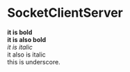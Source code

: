 # SocketClientServer

   __it is bold__\
   **it is also bold**\
   _it is italic_\
it also is italic\
this is underscore.

